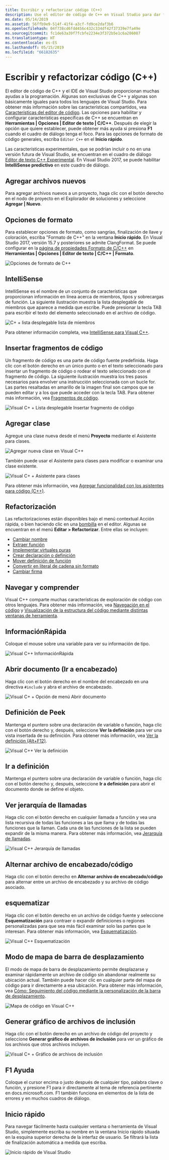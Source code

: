 ```yaml
---
title: Escribir y refactorizar código (C++)
description: Use el editor de código de C++ en Visual Studio para dar formato al código, recorrerlo, entenderlo y refactorizarlo.
ms.date: 05/14/2019
ms.assetid: 56ffb9e9-514f-41f4-a3cf-fd9ce2daf3b6
ms.openlocfilehash: 04f738cd6fdd456c432c334df42f37339e7fa49e
ms.sourcegitcommit: fc1de63a39f7fcbfe2234e3f372b5e1c6a286087
ms.translationtype: HT
ms.contentlocale: es-ES
ms.lasthandoff: 05/15/2019
ms.locfileid: "66182635"
---
```

# <a name="writing-and-refactoring-code-c"></a>Escribir y refactorizar código (C++)

El editor de código de C++ y el IDE de Visual Studio proporcionan muchas ayudas a la programación. Algunas son exclusivas de C++ y algunas son básicamente iguales para todos los lenguajes de Visual Studio. Para obtener más información sobre las características compartidos, vea [Características del editor de código](/visualstudio/ide/writing-code-in-the-code-and-text-editor). Las opciones para habilitar y configurar características específicas de C++ se encuentran en **Herramientas &#124; Opciones &#124; Editor de texto &#124; C/C++**. Después de elegir la opción que quiere establecer, puede obtener más ayuda si presiona **F1** cuando el cuadro de diálogo tenga el foco. Para las opciones de formato de código generales, escriba `Editor C++` en el **Inicio rápido**.

Las características experimentales, que se podrían incluir o no en una versión futura de Visual Studio, se encuentran en el cuadro de diálogo [Editor de texto C++ Experimental](/visualstudio/ide/reference/options-text-editor-c-cpp-experimental). En Visual Studio 2017, se puede habilitar **IntelliSense predictivo** en este cuadro de diálogo.

## <a name="adding-new-files"></a>Agregar archivos nuevos

Para agregar archivos nuevos a un proyecto, haga clic con el botón derecho en el nodo de proyecto en el Explorador de soluciones y seleccione **Agregar &#124; Nuevo**.

## <a name="formatting-options"></a>Opciones de formato

Para establecer opciones de formato, como sangrías, finalización de llave y coloración, escriba "Formato de C++" en la ventana **Inicio rápido**. En Visual Studio 2017, versión 15.7 y posteriores se admite ClangFormat. Se puede configurar en la [página de propiedades Formato de C/C++](/visualstudio/ide/reference/options-text-editor-c-cpp-formatting) en **Herramientas &#124; Opciones &#124; Editor de texto &#124; C/C++ &#124; Formato**.

![Opciones de formato de C++](media/cpp-formatting-options.png)

## <a name="intellisense"></a>IntelliSense

IntelliSense es el nombre de un conjunto de características que proporcionan información en línea acerca de miembros, tipos y sobrecargas de función. La siguiente ilustración muestra la lista desplegable de miembros que aparece a medida que escribe. Puede presionar la tecla TAB para escribir el texto del elemento seleccionado en el archivo de código.

![C&#43; &#43; lista desplegable lista de miembros](../ide/media/vs2015_cpp_statement_completion.png "vs2015_cpp_statement_completion")

Para obtener información completa, vea [IntelliSense para Visual C++](/visualstudio/ide/visual-cpp-intellisense).

## <a name="insert-snippets"></a>Insertar fragmentos de código

Un fragmento de código es una parte de código fuente predefinida. Haga clic con el botón derecho en un único punto o en el texto seleccionado para insertar un fragmento de código o rodear el texto seleccionado con el fragmento de código. La siguiente ilustración muestra los tres pasos necesarios para envolver una instrucción seleccionada con un bucle for. Las partes resaltadas en amarillo de la imagen final son campos que se pueden editar y a los que puede acceder con la tecla TAB. Para obtener más información, vea [Fragmentos de código](/visualstudio/ide/code-snippets).

![Visual C&#43; &#43; Lista desplegable Insertar fragmento de código](../ide/media/vs2015_cpp_surround_with.png "vs2015_cpp_surround_with")

## <a name="add-class"></a>Agregar clase

Agregue una clase nueva desde el menú **Proyecto** mediante el Asistente para clases.

![Agregar nueva clase en Visual C&#43;&#43;](../ide/media/vs2015_cpp_add_class.png "vs2015_cpp_add_class")

También puede usar el Asistente para clases para modificar o examinar una clase existente.

![Visual C&#43; &#43; Asistente para clases](../ide/media/vs2015_cpp_class_wizard.png "vs2015_cpp_class_wizard")

Para obtener más información, vea [Agregar funcionalidad con los asistentes para código (C++)](../ide/adding-functionality-with-code-wizards-cpp.md).

## <a name="refactoring"></a>Refactorización

Las refactorizaciones están disponibles bajo el menú contextual Acción rápida, o bien haciendo clic en una [bombilla](/visualstudio/ide/perform-quick-actions-with-light-bulbs) en el editor.  Algunas se encuentran en el menú **Editar > Refactorizar**.  Entre ellas se incluyen:

* [Cambiar nombre](refactoring/rename.md)
* [Extraer función](refactoring/extract-function.md)
* [Implementar virtuales puras](refactoring/implement-pure-virtuals.md)
* [Crear declaración o definición](refactoring/create-declaration-definition.md)
* [Mover definición de función](refactoring/move-definition-location.md)
* [Convertir en literal de cadena sin formato](refactoring/convert-to-raw-string-literal.md)
* [Cambiar firma](refactoring/change-signature.md)

## <a name="navigate-and-understand"></a>Navegar y comprender

Visual C++ comparte muchas características de exploración de código con otros lenguajes. Para obtener más información, vea [Navegación en el código](/visualstudio/ide/navigating-code) y [Visualización de la estructura del código mediante distintas ventanas de herramienta](/visualstudio/ide/viewing-the-structure-of-code).

## <a name="quickinfo"></a>InformaciónRápida

Coloque el mouse sobre una variable para ver su información de tipo.

![Visual C&#43;&#43; InformaciónRápida](../ide/media/vs2015_cpp_quickinfo.png "vs2015_cpp_quickInfo")

## <a name="open-document-navigate-to-header"></a>Abrir documento (Ir a encabezado)

Haga clic con el botón derecho en el nombre del encabezado en una directiva `#include` y abra el archivo de encabezado.

![Visual C&#43; &#43; Opción de menú Abrir documento](../ide/media/vs2015_cpp_open_document.png "vs2015_cpp_open_document")

## <a name="peek-definition"></a>Definición de Peek

Mantenga el puntero sobre una declaración de variable o función, haga clic con el botón derecho y, después, seleccione **Ver la definición** para ver una vista insertada de su definición. Para obtener más información, vea [Ver la definición (Alt+F12)](/visualstudio/ide/how-to-view-and-edit-code-by-using-peek-definition-alt-plus-f12).

![Visual C&#43;&#43; Ver la definición](../ide/media/vs2015_cpp_peek_definition.png "vs2015_cpp_peek_definition")

## <a name="go-to-definition"></a>Ir a definición

Mantenga el puntero sobre una declaración de variable o función, haga clic con el botón derecho y, después, seleccione **Ir a definición** para abrir el documento donde se define el objeto.

## <a name="view-call-hierarchy"></a>Ver jerarquía de llamadas

Haga clic con el botón derecho en cualquier llamada a función y vea una lista recursiva de todas las funciones a las que llama y de todas las funciones que la llaman. Cada una de las funciones de la lista se pueden expandir de la misma manera. Para obtener más información, vea [Jerarquía de llamadas](/visualstudio/ide/reference/call-hierarchy).

![Visual C&#43;&#43; Jerarquía de llamadas](../ide/media/vs2015_cpp_call_hierarchy.png "vs2015_cpp_call_hierarchy")

## <a name="toggle-header--code-file"></a>Alternar archivo de encabezado/código

Haga clic con el botón derecho en **Alternar archivo de encabezado/código** para alternar entre un archivo de encabezado y su archivo de código asociado.

## <a name="outlining"></a>esquematizar

Haga clic con el botón derecho en un archivo de código fuente y seleccione **Esquematización** para contraer o expandir definiciones o regiones personalizadas para que sea más fácil examinar solo las partes que le interesan. Para obtener más información, vea [Esquematización](/visualstudio/ide/outlining).

![Visual C&#43;&#43; Esquematización](../ide/media/vs2015_cpp_outlining.png "vs2015_cpp_outlining")

## <a name="scrollbar-map-mode"></a>Modo de mapa de barra de desplazamiento

El modo de mapa de barra de desplazamiento permite desplazarse y examinar rápidamente un archivo de código sin abandonar realmente su ubicación actual. También puede hacer clic en cualquier parte del mapa de código para ir directamente a esa ubicación. Para obtener más información, vea [Cómo: Seguimiento del código mediante la personalización de la barra de desplazamiento](/visualstudio/ide/how-to-track-your-code-by-customizing-the-scrollbar).

![Mapa de código en Visual C&#43;&#43;](../ide/media/vs2015_cpp_code_map.png "vs2015_cpp_code_map")

## <a name="generate-graph-of-include-files"></a>Generar gráfico de archivos de inclusión

Haga clic con el botón derecho en un archivo de código del proyecto y seleccione **Generar gráfico de archivos de inclusión** para ver un gráfico de los archivos que otros archivos incluyen.

![Visual C&#43; &#43; Gráfico de archivos de inclusión](../ide/media/vs2015_cpp_include_graph.png "vs2015_cpp_include_graph")

## <a name="f1-help"></a>F1 Ayuda

Coloque el cursor encima o justo después de cualquier tipo, palabra clave o función, y presione F1 para ir directamente al tema de referencia pertinente en docs.microsoft.com. F1 también funciona en elementos de la lista de errores y en muchos cuadros de diálogo.

## <a name="quick-launch"></a>Inicio rápido

Para navegar fácilmente hasta cualquier ventana o herramienta de Visual Studio, simplemente escriba su nombre en la ventana Inicio rápido situada en la esquina superior derecha de la interfaz de usuario. Se filtrará la lista de finalización automática a medida que escriba.

![Inicio rápido de Visual Studio](../ide/media/vs2015_cpp_quick_launch.png "vs2015_cpp_quick_launch")
